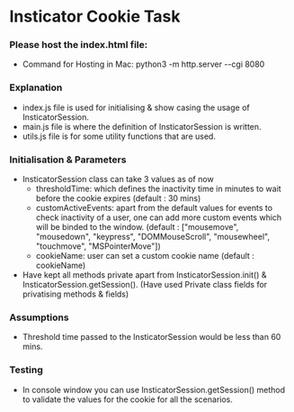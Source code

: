 # Insticator Cookie Task

### Please host the index.html file:
- Command for Hosting in Mac: python3 -m http.server --cgi 8080

### Explanation
- index.js file is used for initialising & show casing the usage of InsticatorSession.
- main.js file is where the definition of InsticatorSession is written.
- utils.js file is for some utility functions that are used.

### Initialisation & Parameters
- InsticatorSession class can take 3 values as of now
  - thresholdTime: which defines the inactivity time in minutes to wait before the cookie expires (default : 30 mins)
  - customActiveEvents: apart from the default values for events to check inactivity of a user, one can add more custom events which will be binded to the window. (default : ["mousemove", "mousedown", "keypress", "DOMMouseScroll", "mousewheel", "touchmove", "MSPointerMove"])
  - cookieName: user can set a custom cookie name (default : cookieName)
- Have kept all methods private apart from InsticatorSession.init() & InsticatorSession.getSession(). (Have used Private class fields for privatising methods & fields)

### Assumptions
- Threshold time passed to the InsticatorSession would be less than 60 mins.

### Testing
- In console window you can use InsticatorSession.getSession() method to validate the values for the cookie for all the scenarios.
